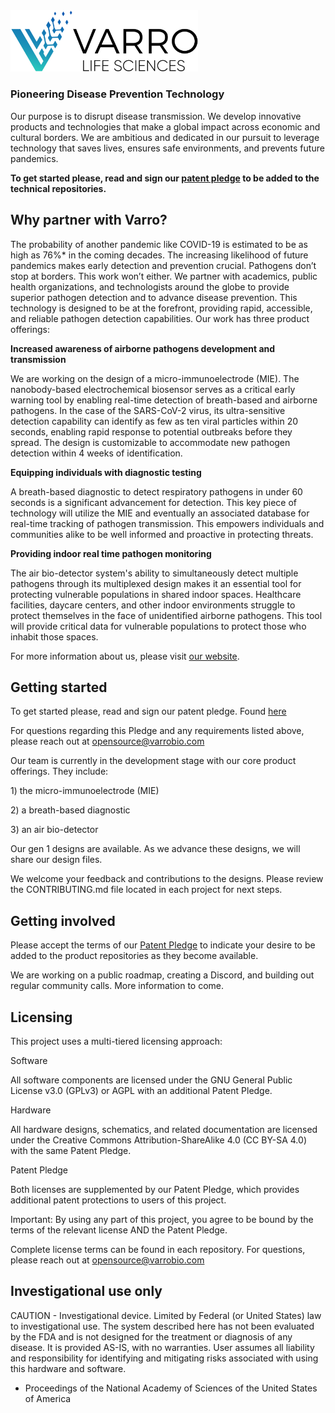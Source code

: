 <img src="/varro_white_crop.png" width="300" />

### **Pioneering Disease Prevention Technology**

Our purpose is to disrupt disease transmission. We develop innovative products and technologies that make a global impact across economic and cultural borders. We are ambitious and dedicated in our pursuit to leverage technology that saves lives, ensures safe environments, and prevents future pandemics.

**To get started please, read and sign our [patent pledge](https://docs.google.com/forms/d/e/1FAIpQLSdmQE0pj8W1iSjWoWyVnj0cHxGuY-nCYL62yg1rz4jE8D2y7w/viewform?embedded=true) to be added to the technical repositories.**

## **Why partner with Varro?**

The probability of another pandemic like COVID-19 is estimated to be as high as 76%\* in the coming decades. The increasing likelihood of future pandemics makes early detection and prevention crucial. Pathogens don’t stop at borders. This work won’t either. We partner with academics, public health organizations, and technologists around the globe to provide superior pathogen detection and to advance disease prevention. This technology is designed to be at the forefront, providing rapid, accessible, and reliable pathogen detection capabilities. Our work has three product offerings: 

**Increased awareness of airborne pathogens development and transmission**

We are working on the design of a micro-immunoelectrode (MIE). The nanobody-based electrochemical biosensor serves as a critical early warning tool by enabling real-time detection of breath-based and  airborne pathogens. In the case of the SARS-CoV-2 virus, its ultra-sensitive detection capability can identify as few as ten viral particles within 20 seconds, enabling rapid response to potential outbreaks before they spread. The design is customizable to accommodate new pathogen detection within 4 weeks of identification. 

**Equipping individuals with diagnostic testing**

A breath-based diagnostic to detect respiratory pathogens in under 60 seconds is a significant advancement for detection. This key piece of technology will utilize the MIE and eventually an associated database for real-time tracking of pathogen transmission. This empowers individuals and communities alike to be well informed and proactive in protecting threats. 

**Providing indoor real time pathogen monitoring**

The air bio-detector system's ability to simultaneously detect multiple pathogens through its multiplexed design makes it an essential tool for protecting vulnerable populations in shared indoor spaces. Healthcare facilities, daycare centers, and other indoor environments struggle to protect themselves in the face of unidentified airborne pathogens. This tool will provide critical data for vulnerable populations to protect those who inhabit those spaces.

For more information about us, please visit [our website](https://varrobio.com/). 

## **Getting started**

To get started please, read and sign our patent pledge. Found [here](https://docs.google.com/forms/d/e/1FAIpQLSdmQE0pj8W1iSjWoWyVnj0cHxGuY-nCYL62yg1rz4jE8D2y7w/viewform?embedded=true) 

For questions regarding this Pledge and any requirements listed above, please reach out at [opensource@varrobio.com](mailto:opensource@varrobio.com)

Our team is currently in the development stage with our core product offerings. They include:

1\) the micro-immunoelectrode (MIE)

2\) a breath-based diagnostic

3\) an air bio-detector

Our gen 1 designs are available. As we advance these designs, we will share our design files.

We welcome your feedback and contributions to the designs. Please review the CONTRIBUTING.md file located in each project for next steps. 

## **Getting involved**

Please accept the terms of our [Patent Pledge](https://docs.google.com/forms/d/e/1FAIpQLSdmQE0pj8W1iSjWoWyVnj0cHxGuY-nCYL62yg1rz4jE8D2y7w/viewform?embedded=true)   to indicate your desire to be added to the product repositories as they become available.

We are working on a public roadmap, creating a Discord, and building out regular community calls. More information to come.  

## **Licensing**

This project uses a multi-tiered licensing approach:

Software

All software components are licensed under the GNU General Public License v3.0 (GPLv3) or AGPL with an additional Patent Pledge.

Hardware

All hardware designs, schematics, and related documentation are licensed under the Creative Commons Attribution-ShareAlike 4.0 (CC BY-SA 4.0) with the same Patent Pledge.

Patent Pledge

Both licenses are supplemented by our Patent Pledge, which provides additional patent protections to users of this project. 

Important: By using any part of this project, you agree to be bound by the terms of the relevant license AND the Patent Pledge.

Complete license terms can be found in each repository. For questions, please reach out at [opensource@varrobio.com](mailto:opensource@varrobio.com)

## **Investigational use only**

CAUTION \- Investigational device. Limited by Federal (or United States) law to investigational use. The system described here has not been evaluated by the FDA and is not designed for the treatment or diagnosis of any disease. It is provided AS-IS, with no warranties. User assumes all liability and responsibility for identifying and mitigating risks associated with using this hardware and software.

* Proceedings of the National Academy of Sciences of the United States of America
